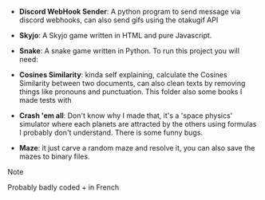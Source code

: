 - **Discord WebHook Sender**: A python program to send message via discord webhooks, can also send gifs using the otakugif API

- **Skyjo**: A Skyjo game written in HTML and pure Javascript.

- **Snake**: A snake game written in Python. To run this project you will need:

 - **Cosines Similarity**: kinda self explaining, calculate the Cosines Similarity between two documents, can also clean texts by removing things like pronouns and punctuation. This folder also some books I made tests with

 - **Crash 'em all**: Don't know why I made that, it's a 'space physics' simulator where each planets are attracted by the others using formulas I probably don't understand. There is some funny bugs.

 - **Maze**: it just carve a random maze and resolve it, you can also save the mazes to binary files.

> [!NOTE] 
Probably badly coded + in French
